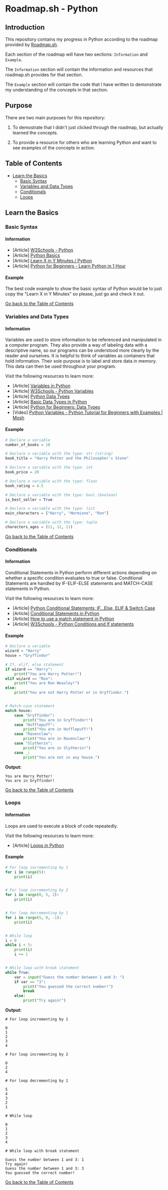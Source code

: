 # Roadmap.sh - Python 

## Introduction

This repository contains my progress in Python according to the roadmap provided by [Roadmap.sh](https://roadmap.sh/python).

Each section of the roadmap will have two sections: `Information` and `Example`.

The `Information` section will contain the information and resources that roadmap.sh provides for that section.

The `Example` section will contain the code that I have written to demonstrate my understanding of the concepts in that section.

## Purpose

There are two main purposes for this repository:

1. To demostrate that I didn't just clicked through the roadmap, but actually learned the concepts.

2. To provide a resource for others who are learning Python and want to see examples of the concepts in action.

## Table of Contents

- [Learn the Basics](#learn-the-basics)
    - [Basic Syntax](#basic-syntax)
    - [Variables and Data Types](#variables-and-data-types)
    - [Conditionals](#conditionals)
    - [Loops](#loops)

## Learn the Basics

### Basic Syntax

#### Information

- [Article] [W3Schools - Python](https://www.w3schools.com/python/)
- [Article] [Python Basics](https://www.tutorialspoint.com/python/python_basic_syntax.htm)
- [Article] [Learn X in Y Minutes / Python](https://learnxinyminutes.com/docs/python/)
- [Article] [Python for Beginners - Learn Python in 1 Hour](https://www.youtube.com/watch?v=kqtD5dpn9C8)

#### Example

The best code example to show the basic syntax of Python would be to just copy the "Learn X in Y Minutes" so please, just go and check it out.

[Go back to the Table of Contents](#table-of-contents)

### Variables and Data Types

#### Information

Variables are used to store information to be referenced and manipulated in a computer program. They also provide a way of labeling data with a descriptive name, so our programs can be understood more clearly by the reader and ourselves. It is helpful to think of variables as containers that hold information. Their sole purpose is to label and store data in memory. This data can then be used throughout your program.

Visit the following resources to learn more:

- [Article] [Variables in Python](https://realpython.com/python-variables/)
- [Article] [W3Schools - Python Variables](https://www.w3schools.com/python/python_variables.asp)
- [Article] [Python Data Types](https://www.w3schools.com/python/python_datatypes.asp)
- [Article] [Basic Data Types in Python](https://realpython.com/python-data-types/)
- [Article] [Python for Beginners: Data Types](https://thenewstack.io/python-for-beginners-data-types/)
- [Video] [Python Variables - Python Tutorial for Beginners with Examples | Mosh](https://www.youtube.com/watch?v=cQT33yu9pY8)

#### Example

```python
# Declare a variable
number_of_books = 10

# Declare a variable with the type: str (string)
book_title = "Harry Potter and the Philosopher's Stone"

# Declare a variable with the type: int
book_price = 20

# Declare a variable with the type: float
book_rating = 4.5

# Declare a variable with the type: bool (boolean)
is_best_seller = True

# Declare a variable with the type: list
main_characters = ["Harry", "Hermione", "Ron"]

# Declare a variable with the type: tuple
charecters_ages = (11, 12, 11)
```

[Go back to the Table of Contents](#table-of-contents)

### Conditionals

#### Information

Conditional Statements in Python perform different actions depending on whether a specific condition evaluates to true or false. Conditional Statements are handled by IF-ELIF-ELSE statements and MATCH-CASE statements in Python.

Visit the following resources to learn more:

- [Article] [Python Conditional Statements: IF…Else, ELIF & Switch Case](https://www.guru99.com/if-loop-python-conditional-structures.html)
- [Article] [Conditional Statements in Python](https://realpython.com/python-conditional-statements/)
- [Article] [How to use a match statement in Python](https://learnpython.com/blog/python-match-case-statement/)
- [Article] [W3Schools - Python Conditions and If statements](https://www.w3schools.com/python/python_conditions.asp)

#### Example

```python
# Declare a variable
wizard = "Harry"
house = "Gryffindor"

# If, elif, else statement
if wizard == "Harry":
    print("You are Harry Potter!")
elif wizard == "Ron":
    print("You are Ron Weasley!")
else:
    print("You are not Harry Potter or in Gryffindor.")


# Match-case statement
match house:
    case "Gryffindor":
        print("You are in Gryffindor!")
    case "Hufflepuff":
        print("You are in Hufflepuff!")
    case "Ravenclaw":
        print("You are in Ravenclaw!")
    case "Slytherin":
        print("You are in Slytherin!")
    case _:
        print("You are not in any house.")
```

**Output:**

```
You are Harry Potter!
You are in Gryffindor!
```

[Go back to the Table of Contents](#table-of-contents)

### Loops

#### Information

Loops are used to execute a block of code repeatedly.

Visit the following resources to learn more:

- [Article] [Loops in Python](https://www.geeksforgeeks.org/loops-in-python/)

#### Example

```python
# For loop incrementing by 1
for i in range(5):
    print(i)


# For loop incrementing by 2
for i in range(0, 5, 2):
    print(i)


# For loop decrementing by 1
for i in range(5, 0, -1):
    print(i)


# While loop
i = 0
while i < 5:
    print(i)
    i += 1


# While loop with break statement
while True:
    var = input("Guess the number between 1 and 3: ")
    if var == "3":
        print("You guessed the correct number!")
        break
    else:
        print("Try again!")
```

**Output:**

```
# For loop incrementing by 1

0
1
2
3
4

# For loop incrementing by 2

0
2
4

# For loop decrementing by 1

5
4
3
2
1

# While loop

0
1
2
3
4

# While loop with break statement

Guess the number between 1 and 3: 1
Try again!
Guess the number between 1 and 3: 3
You guessed the correct number!
```

[Go back to the Table of Contents](#table-of-contents)
